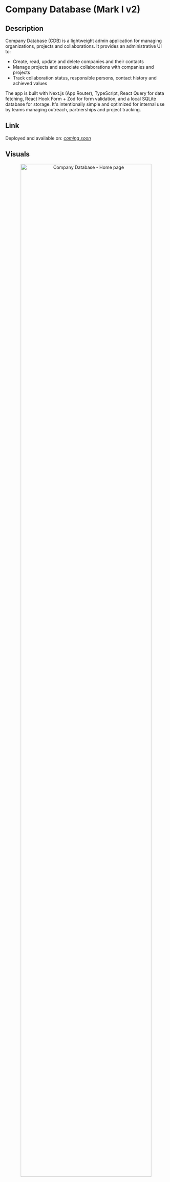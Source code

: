 # Company Database (Mark I v2)

## Description

Company Database (CDB) is a lightweight admin application for managing organizations, projects and collaborations. It provides an administrative UI to:

- Create, read, update and delete companies and their contacts
- Manage projects and associate collaborations with companies and projects
- Track collaboration status, responsible persons, contact history and achieved values

The app is built with Next.js (App Router), TypeScript, React Query for data fetching, React Hook Form + Zod for form validation, and a local SQLite database for storage. It's intentionally simple and optimized for internal use by teams managing outreach, partnerships and project tracking.

## Link

Deployed and available on: _[coming soon](#)_

## Visuals

<p align="center">
  <img width="90%" src="https://pic.pnnet.dev/960x540" alt="Company Database - Home page"/>
  
  <img width="45%" src="https://pic.pnnet.dev/960x540" alt="Company Database - Projects"/>

  <img width="45%" src="https://pic.pnnet.dev/960x540" alt="Company Database - Company details"/>

  <img width="45%" src="https://pic.pnnet.dev/960x540" alt="Company Database - Projects details"/>

  <img width="45%" src="https://pic.pnnet.dev/960x540" alt="Company Database - Company details"/>

  <img width="45%" src="https://pic.pnnet.dev/960x540" alt="Company Database - Company details 2 (collaborations)"/>
</p>

## Attribution

**Created by: Jakov Jakovac**

## License [![CC BY-NC-SA 4.0][cc-by-nc-sa-shield]][cc-by-nc-sa]

[cc-by-nc-sa]: http://creativecommons.org/licenses/by-nc-sa/4.0/
[cc-by-nc-sa-image]: https://licensebuttons.net/l/by-nc-sa/4.0/88x31.png
[cc-by-nc-sa-shield]: https://img.shields.io/badge/License-CC%20BY--NC--SA%204.0-cyan.svg

This work is licensed under a
[Creative Commons Attribution-NonCommercial-ShareAlike 4.0 International License][cc-by-nc-sa].

## How to run

### Prerequisites

- **Node.js 22.19.0+** (or latest LTS) - [Download here](https://nodejs.org/)
- **pnpm** (recommended) or npm/yarn
  ```bash
  npm install -g pnpm
  ```

### 1. Turso Database Setup

#### Create a Turso Account

1. Go to [Turso](https://turso.tech/) and sign up for an account
2. Verify your email address

#### Create a Database via Web Interface

1. **Log in** to your Turso account at [https://app.turso.tech](https://app.turso.tech)
2. **Click "Create database"** in the dashboard
3. **Enter a database name** (e.g., `company-database`) and select your preferred location
4. **Click "Create"** to create the database
5. **Copy the Database URL** from the database details page (it will look like `libsql://your-database-name.turso.io`)

#### Create an Authentication Token

1. In your database details page, go to the **"Tokens"** tab
2. **Click "Generate token"**
3. **Copy the generated token** (save this securely - you'll need it for your environment variables)
4. **Note:** Keep this token private and never commit it to version control

### 2. Environment Setup

1. **Copy the environment template:**

   ```bash
   cp .env.local.example .env.local
   ```

2. **Edit `.env.local` and add your Turso credentials:**
   ```bash
   # Replace with your actual database URL and token
   TURSO_DB_URL=libsql://your-database-url.turso.io
   TURSO_DB_TOKEN=your-database-token-here
   ```

### 3. Install Dependencies

```bash
# Install main dependencies
pnpm install

# Install better-sqlite3 for database scripts (requires native compilation)
npm install better-sqlite3 --build-from-source
```

**Note:** The second command installs `better-sqlite3` with native bindings required for the database utility scripts. This package needs to be compiled for your specific platform and Node.js version.

### 4. Database Schema Setup

The application will automatically create the required database schema when it first runs. The schema includes:

- **companies** - Organization information
- **projects** - Project tracking
- **people** - Contact persons (linked to companies)
- **collaborations** - Partnership tracking between companies (contacts) and projects

If you have existing data from a local SQLite database, you can migrate it using the provided script (db.sqlite3 file should be located in folder (root)/db):

```bash
# Make sure your .env.local is configured first
node db/scripts/migrate_to_turso.js
```

### 5. Run the Application

```bash
# Start development server
pnpm run dev
```

The app will be available at: **http://localhost:3000**

### 6. Build for Production

```bash
# Build the application
pnpm run build
```

## Database Scripts

Available utility scripts in `db/scripts/`:

- `migrate_to_turso.js` - Migrate data from local SQLite to Turso
- `normalize_db.js` - Database normalization utilities
- `enable_cascading_deletes.js` - Enable cascading deletes
- `analyze_db_cardinality.js` - Analyze database relationships

## How to contribute

Contributions are welcome — whether it's a bug report, feature idea, documentation improvement or code change. Below are guidelines to make the process smooth for everyone.

### Reporting bugs & suggesting ideas

- Search existing issues before opening a new one to avoid duplicates.
- Create a new issue and include:
  - A clear title and description of the problem or idea.
  - Steps to reproduce (for bugs) and expected vs actual behavior.
  - Environment details (OS, Java/Maven/Node versions, Postgres version, browser) if relevant.
  - Attach screenshots, logs or example requests/responses when helpful.
- Use labels if available (bug, enhancement, question, docs).

### Contributing code (pull requests)

1. Fork the repository and create a feature branch from `master`:
   - Branch name example: `feat/add-search-by-country` or `fix/company-null-pointer`.
2. Follow project coding style:
   - follow existing TypeScript/React patterns, use Prettier extension and linting rules.
3. Run tests and build locally before creating a PR:
   - `pnpm install && pnpm dev` (and run any available tests/lint scripts).
4. Commit messages should be concise and descriptive. Reference related issue numbers in the PR or commit message.
5. Open a pull request against the `master` branch and include:
   - A summary of changes, why they were made, and any migration steps.
   - Screenshots or short recordings for UI changes.
   - Links to related issues.
